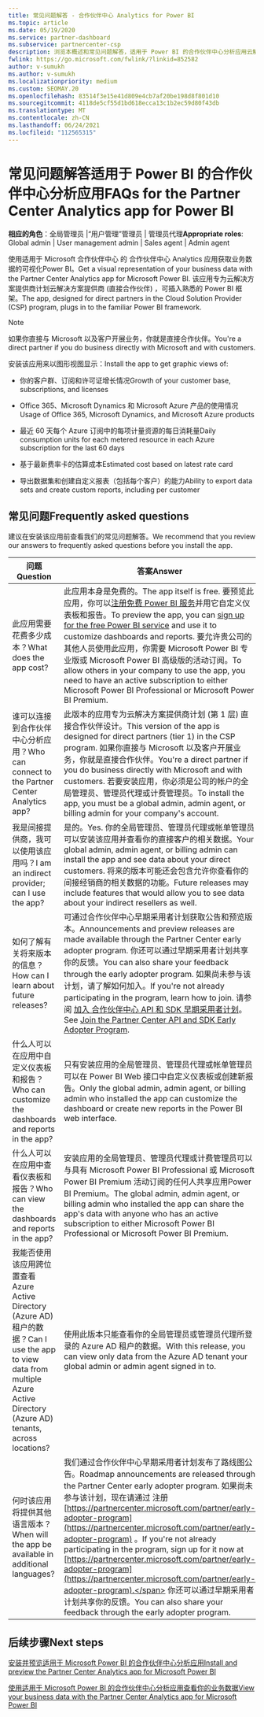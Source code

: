 ```yaml
---
title: 常见问题解答 - 合作伙伴中心 Analytics for Power BI
ms.topic: article
ms.date: 05/19/2020
ms.service: partner-dashboard
ms.subservice: partnercenter-csp
description: 浏览本概述和常见问题解答，适用于 Power BI 的合作伙伴中心分析应用云解决方案提供商计划中的直接云解决方案提供商 (合作伙伴) 问题。
fwlink: https://go.microsoft.com/fwlink/?linkid=852582
author: v-sumukh
ms.author: v-sumukh
ms.localizationpriority: medium
ms.custom: SEOMAY.20
ms.openlocfilehash: 83514f3e15e41d809e4cb7af20be198d8f801d10
ms.sourcegitcommit: 4118de5cf55d1bd618ecca13c1b2ec59d80f43db
ms.translationtype: MT
ms.contentlocale: zh-CN
ms.lasthandoff: 06/24/2021
ms.locfileid: "112565315"
---
```

# <a name="faqs-for-the-partner-center-analytics-app-for-power-bi"></a><span data-ttu-id="4c68a-103">常见问题解答适用于 Power BI 的合作伙伴中心分析应用</span><span class="sxs-lookup"><span data-stu-id="4c68a-103">FAQs for the Partner Center Analytics app for Power BI</span></span>



<span data-ttu-id="4c68a-104">**相应的角色**：全局管理员 |“用户管理”管理员 | 管理员代理</span><span class="sxs-lookup"><span data-stu-id="4c68a-104">**Appropriate roles**: Global admin | User management admin | Sales agent | Admin agent</span></span>

<span data-ttu-id="4c68a-105">使用适用于 Microsoft 合作伙伴中心 的 合作伙伴中心 Analytics 应用获取业务数据的可视化Power BI。</span><span class="sxs-lookup"><span data-stu-id="4c68a-105">Get a visual representation of your business data with the Partner Center Analytics app for Microsoft Power BI.</span></span> <span data-ttu-id="4c68a-106">该应用专为云解决方案提供商计划云解决方案提供商 (直接合作伙伴) ，可插入熟悉的 Power BI 框架。</span><span class="sxs-lookup"><span data-stu-id="4c68a-106">The app, designed for direct partners in the Cloud Solution Provider (CSP) program, plugs in to the familiar Power BI framework.</span></span>

> [!NOTE]  
> <span data-ttu-id="4c68a-107">如果你直接与 Microsoft 以及客户开展业务，你就是直接合作伙伴。</span><span class="sxs-lookup"><span data-stu-id="4c68a-107">You're a direct partner if you do business directly with Microsoft and with customers.</span></span>

<span data-ttu-id="4c68a-108">安装该应用来以图形视图显示：</span><span class="sxs-lookup"><span data-stu-id="4c68a-108">Install the app to get graphic views of:</span></span>

- <span data-ttu-id="4c68a-109">你的客户群、订阅和许可证增长情况</span><span class="sxs-lookup"><span data-stu-id="4c68a-109">Growth of your customer base, subscriptions, and licenses</span></span>

- <span data-ttu-id="4c68a-110">Office 365、Microsoft Dynamics 和 Microsoft Azure 产品的使用情况</span><span class="sxs-lookup"><span data-stu-id="4c68a-110">Usage of Office 365, Microsoft Dynamics, and Microsoft Azure products</span></span>

- <span data-ttu-id="4c68a-111">最近 60 天每个 Azure 订阅中的每项计量资源的每日消耗量</span><span class="sxs-lookup"><span data-stu-id="4c68a-111">Daily consumption units for each metered resource in each Azure subscription for the last 60 days</span></span>

- <span data-ttu-id="4c68a-112">基于最新费率卡的估算成本</span><span class="sxs-lookup"><span data-stu-id="4c68a-112">Estimated cost based on latest rate card</span></span>

- <span data-ttu-id="4c68a-113">导出数据集和创建自定义报表（包括每个客户）的能力</span><span class="sxs-lookup"><span data-stu-id="4c68a-113">Ability to export data sets and create custom reports, including per customer</span></span>

## <a name="frequently-asked-questions"></a><span data-ttu-id="4c68a-114">常见问题</span><span class="sxs-lookup"><span data-stu-id="4c68a-114">Frequently asked questions</span></span>

<span data-ttu-id="4c68a-115">建议在安装该应用前查看我们的常见问题解答。</span><span class="sxs-lookup"><span data-stu-id="4c68a-115">We recommend that you review our answers to frequently asked questions before you install the app.</span></span>

| <span data-ttu-id="4c68a-116">**问题**</span><span class="sxs-lookup"><span data-stu-id="4c68a-116">**Question**</span></span> | <span data-ttu-id="4c68a-117">**答案**</span><span class="sxs-lookup"><span data-stu-id="4c68a-117">**Answer**</span></span> |
| --- | ---------- |
| <span data-ttu-id="4c68a-118">此应用需要花费多少成本？</span><span class="sxs-lookup"><span data-stu-id="4c68a-118">What does the app cost?</span></span> | <span data-ttu-id="4c68a-119">此应用本身是免费的。</span><span class="sxs-lookup"><span data-stu-id="4c68a-119">The app itself is free.</span></span> <span data-ttu-id="4c68a-120">要预览此应用，你可以[注册免费 Power BI 服务](https://go.microsoft.com/fwlink/p/?linkid=845347)并用它自定义仪表板和报告。</span><span class="sxs-lookup"><span data-stu-id="4c68a-120">To preview the app, you can [sign up for the free Power BI service](https://go.microsoft.com/fwlink/p/?linkid=845347) and use it to customize dashboards and reports.</span></span> <span data-ttu-id="4c68a-121">要允许贵公司的其他人员使用此应用，你需要 Microsoft Power BI 专业版或 Microsoft Power BI 高级版的活动订阅。</span><span class="sxs-lookup"><span data-stu-id="4c68a-121">To allow others in your company to use the app, you need to have an active subscription to either Microsoft Power BI Professional or Microsoft Power BI Premium.</span></span> |
| <span data-ttu-id="4c68a-122">谁可以连接到合作伙伴中心分析应用？</span><span class="sxs-lookup"><span data-stu-id="4c68a-122">Who can connect to the Partner Center Analytics app?</span></span> | <span data-ttu-id="4c68a-123">此版本的应用专为云解决方案提供商计划 (第 1 层) 直接合作伙伴设计。</span><span class="sxs-lookup"><span data-stu-id="4c68a-123">This version of the app is designed for direct partners (tier 1) in the CSP program.</span></span> <span data-ttu-id="4c68a-124">如果你直接与 Microsoft 以及客户开展业务，你就是直接合作伙伴。</span><span class="sxs-lookup"><span data-stu-id="4c68a-124">You're a direct partner if you do business directly with Microsoft and with customers.</span></span> <span data-ttu-id="4c68a-125">若要安装应用，你必须是公司的帐户的全局管理员、管理员代理或计费管理员。</span><span class="sxs-lookup"><span data-stu-id="4c68a-125">To install the app, you must be a global admin, admin agent, or billing admin for your company's account.</span></span> |
| <span data-ttu-id="4c68a-126">我是间接提供商，我可以使用该应用吗？</span><span class="sxs-lookup"><span data-stu-id="4c68a-126">I am an indirect provider; can I use the app?</span></span> | <span data-ttu-id="4c68a-127">是的。</span><span class="sxs-lookup"><span data-stu-id="4c68a-127">Yes.</span></span> <span data-ttu-id="4c68a-128">你的全局管理员、管理员代理或帐单管理员可以安装该应用并查看你的直接客户的相关数据。</span><span class="sxs-lookup"><span data-stu-id="4c68a-128">Your global admin, admin agent, or billing admin can install the app and see data about your direct customers.</span></span> <span data-ttu-id="4c68a-129">将来的版本可能还会包含允许你查看你的间接经销商的相关数据的功能。</span><span class="sxs-lookup"><span data-stu-id="4c68a-129">Future releases may include features that would allow you to see data about your indirect resellers as well.</span></span> |
| <span data-ttu-id="4c68a-130">如何了解有关将来版本的信息？</span><span class="sxs-lookup"><span data-stu-id="4c68a-130">How can I learn about future releases?</span></span> | <span data-ttu-id="4c68a-131">可通过合作伙伴中心早期采用者计划获取公告和预览版本。</span><span class="sxs-lookup"><span data-stu-id="4c68a-131">Announcements and preview releases are made available through the Partner Center early adopter program.</span></span> <span data-ttu-id="4c68a-132">你还可以通过早期采用者计划共享你的反馈。</span><span class="sxs-lookup"><span data-stu-id="4c68a-132">You can also share your feedback through the early adopter program.</span></span> <span data-ttu-id="4c68a-133">如果尚未参与该计划，请了解如何加入。</span><span class="sxs-lookup"><span data-stu-id="4c68a-133">If you're not already participating in the program, learn how to join.</span></span> <span data-ttu-id="4c68a-134">请参阅 [加入 合作伙伴中心 API 和 SDK 早期采用者计划](/partner-center/develop/early-adopter-program)。</span><span class="sxs-lookup"><span data-stu-id="4c68a-134">See [Join the Partner Center API and SDK Early Adopter Program](/partner-center/develop/early-adopter-program).</span></span>  |
| <span data-ttu-id="4c68a-135">什么人可以在应用中自定义仪表板和报告？</span><span class="sxs-lookup"><span data-stu-id="4c68a-135">Who can customize the dashboards and reports in the app?</span></span> | <span data-ttu-id="4c68a-136">只有安装应用的全局管理员、管理员代理或帐单管理员可以在 Power BI Web 接口中自定义仪表板或创建新报告。</span><span class="sxs-lookup"><span data-stu-id="4c68a-136">Only the global admin, admin agent, or billing admin who installed the app can customize the dashboard or create new reports in the Power BI web interface.</span></span> |
| <span data-ttu-id="4c68a-137">什么人可以在应用中查看仪表板和报告？</span><span class="sxs-lookup"><span data-stu-id="4c68a-137">Who can view the dashboards and reports in the app?</span></span> | <span data-ttu-id="4c68a-138">安装应用的全局管理员、管理员代理或计费管理员可以与具有 Microsoft Power BI Professional 或 Microsoft Power BI Premium 活动订阅的任何人共享应用Power BI Premium。</span><span class="sxs-lookup"><span data-stu-id="4c68a-138">The global admin, admin agent, or billing admin who installed the app can share the app's data with anyone who has an active subscription to either Microsoft Power BI Professional or Microsoft Power BI Premium.</span></span> |
| <span data-ttu-id="4c68a-139">我能否使用该应用跨位置查看Azure Active Directory (Azure AD) 租户的数据？</span><span class="sxs-lookup"><span data-stu-id="4c68a-139">Can I use the app to view data from multiple Azure Active Directory (Azure AD) tenants, across locations?</span></span> | <span data-ttu-id="4c68a-140">使用此版本只能查看你的全局管理员或管理员代理所登录的 Azure AD 租户的数据。</span><span class="sxs-lookup"><span data-stu-id="4c68a-140">With this release, you can view only data from the Azure AD tenant your global admin or admin agent signed in to.</span></span> | 
| <span data-ttu-id="4c68a-141">何时该应用将提供其他语言版本？</span><span class="sxs-lookup"><span data-stu-id="4c68a-141">When will the app be available in additional languages?</span></span> | <span data-ttu-id="4c68a-142">我们通过合作伙伴中心早期采用者计划发布了路线图公告。</span><span class="sxs-lookup"><span data-stu-id="4c68a-142">Roadmap announcements are released through the Partner Center early adopter program.</span></span> <span data-ttu-id="4c68a-143">如果尚未参与该计划，现在请通过 注册 [https://partnercenter.microsoft.com/partner/early-adopter-program](https://partnercenter.microsoft.com/partner/early-adopter-program) 。</span><span class="sxs-lookup"><span data-stu-id="4c68a-143">If you're not already participating in the program, sign up for it now at [https://partnercenter.microsoft.com/partner/early-adopter-program](https://partnercenter.microsoft.com/partner/early-adopter-program).</span></span> <span data-ttu-id="4c68a-144">你还可以通过早期采用者计划共享你的反馈。</span><span class="sxs-lookup"><span data-stu-id="4c68a-144">You can also share your feedback through the early adopter program.</span></span> | 



## <a name="next-steps"></a><span data-ttu-id="4c68a-145">后续步骤</span><span class="sxs-lookup"><span data-stu-id="4c68a-145">Next steps</span></span>

[<span data-ttu-id="4c68a-146">安装并预览适用于 Microsoft Power BI 的合作伙伴中心分析应用</span><span class="sxs-lookup"><span data-stu-id="4c68a-146">Install and preview the Partner Center Analytics app for Microsoft Power BI</span></span>](power-bi-app-for-direct-partners-install.md)

[<span data-ttu-id="4c68a-147">使用适用于 Microsoft Power BI 的合作伙伴中心分析应用查看你的业务数据</span><span class="sxs-lookup"><span data-stu-id="4c68a-147">View your business data with the Partner Center Analytics app for Microsoft Power BI</span></span>](power-bi-app-for-direct-partners-use.md)